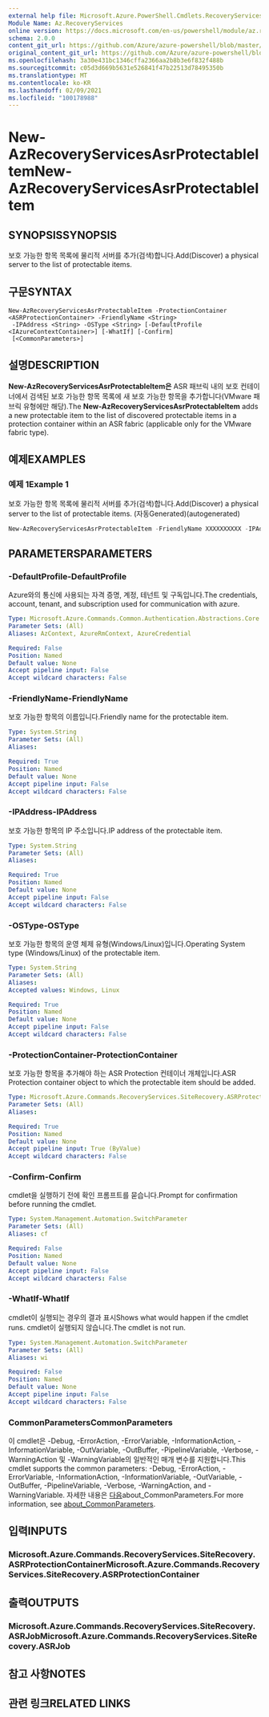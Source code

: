 ```yaml
---
external help file: Microsoft.Azure.PowerShell.Cmdlets.RecoveryServices.SiteRecovery.dll-Help.xml
Module Name: Az.RecoveryServices
online version: https://docs.microsoft.com/en-us/powershell/module/az.recoveryservices/new-azrecoveryservicesasrprotectableitem
schema: 2.0.0
content_git_url: https://github.com/Azure/azure-powershell/blob/master/src/RecoveryServices/RecoveryServices/help/New-AzRecoveryServicesAsrProtectableItem.md
original_content_git_url: https://github.com/Azure/azure-powershell/blob/master/src/RecoveryServices/RecoveryServices/help/New-AzRecoveryServicesAsrProtectableItem.md
ms.openlocfilehash: 3a30e431bc1346cffa2366aa2b8b3e6f832f488b
ms.sourcegitcommit: c05d3d669b5631e526841f47b22513d78495350b
ms.translationtype: MT
ms.contentlocale: ko-KR
ms.lasthandoff: 02/09/2021
ms.locfileid: "100178988"
---
```

# <span data-ttu-id="8dbef-101">New-AzRecoveryServicesAsrProtectableItem</span><span class="sxs-lookup"><span data-stu-id="8dbef-101">New-AzRecoveryServicesAsrProtectableItem</span></span>

## <span data-ttu-id="8dbef-102">SYNOPSIS</span><span class="sxs-lookup"><span data-stu-id="8dbef-102">SYNOPSIS</span></span>
<span data-ttu-id="8dbef-103">보호 가능한 항목 목록에 물리적 서버를 추가(검색)합니다.</span><span class="sxs-lookup"><span data-stu-id="8dbef-103">Add(Discover) a physical server to the list of protectable items.</span></span>

## <span data-ttu-id="8dbef-104">구문</span><span class="sxs-lookup"><span data-stu-id="8dbef-104">SYNTAX</span></span>

```
New-AzRecoveryServicesAsrProtectableItem -ProtectionContainer <ASRProtectionContainer> -FriendlyName <String>
 -IPAddress <String> -OSType <String> [-DefaultProfile <IAzureContextContainer>] [-WhatIf] [-Confirm]
 [<CommonParameters>]
```

## <span data-ttu-id="8dbef-105">설명</span><span class="sxs-lookup"><span data-stu-id="8dbef-105">DESCRIPTION</span></span>
<span data-ttu-id="8dbef-106">**New-AzRecoveryServicesAsrProtectableItem은** ASR 패브릭 내의 보호 컨테이너에서 검색된 보호 가능한 항목 목록에 새 보호 가능한 항목을 추가합니다(VMware 패브릭 유형에만 해당).</span><span class="sxs-lookup"><span data-stu-id="8dbef-106">The **New-AzRecoveryServicesAsrProtectableItem** adds a new protectable item to the list of discovered protectable items in a protection container within an ASR fabric (applicable only for the VMware fabric type).</span></span>

## <span data-ttu-id="8dbef-107">예제</span><span class="sxs-lookup"><span data-stu-id="8dbef-107">EXAMPLES</span></span>

### <span data-ttu-id="8dbef-108">예제 1</span><span class="sxs-lookup"><span data-stu-id="8dbef-108">Example 1</span></span>

<span data-ttu-id="8dbef-109">보호 가능한 항목 목록에 물리적 서버를 추가(검색)합니다.</span><span class="sxs-lookup"><span data-stu-id="8dbef-109">Add(Discover) a physical server to the list of protectable items.</span></span> <span data-ttu-id="8dbef-110">(자동Generated)</span><span class="sxs-lookup"><span data-stu-id="8dbef-110">(autogenerated)</span></span>

```powershell <!-- Aladdin Generated Example --> 
New-AzRecoveryServicesAsrProtectableItem -FriendlyName XXXXXXXXXX -IPAddress $ipaddresss -OSType Windows -ProtectionContainer $pc
```

## <span data-ttu-id="8dbef-111">PARAMETERS</span><span class="sxs-lookup"><span data-stu-id="8dbef-111">PARAMETERS</span></span>

### <span data-ttu-id="8dbef-112">-DefaultProfile</span><span class="sxs-lookup"><span data-stu-id="8dbef-112">-DefaultProfile</span></span>
<span data-ttu-id="8dbef-113">Azure와의 통신에 사용되는 자격 증명, 계정, 테넌트 및 구독입니다.</span><span class="sxs-lookup"><span data-stu-id="8dbef-113">The credentials, account, tenant, and subscription used for communication with azure.</span></span>

```yaml
Type: Microsoft.Azure.Commands.Common.Authentication.Abstractions.Core.IAzureContextContainer
Parameter Sets: (All)
Aliases: AzContext, AzureRmContext, AzureCredential

Required: False
Position: Named
Default value: None
Accept pipeline input: False
Accept wildcard characters: False
```

### <span data-ttu-id="8dbef-114">-FriendlyName</span><span class="sxs-lookup"><span data-stu-id="8dbef-114">-FriendlyName</span></span>
<span data-ttu-id="8dbef-115">보호 가능한 항목의 이름입니다.</span><span class="sxs-lookup"><span data-stu-id="8dbef-115">Friendly name for the protectable item.</span></span>

```yaml
Type: System.String
Parameter Sets: (All)
Aliases:

Required: True
Position: Named
Default value: None
Accept pipeline input: False
Accept wildcard characters: False
```

### <span data-ttu-id="8dbef-116">-IPAddress</span><span class="sxs-lookup"><span data-stu-id="8dbef-116">-IPAddress</span></span>
<span data-ttu-id="8dbef-117">보호 가능한 항목의 IP 주소입니다.</span><span class="sxs-lookup"><span data-stu-id="8dbef-117">IP address of the protectable item.</span></span>

```yaml
Type: System.String
Parameter Sets: (All)
Aliases:

Required: True
Position: Named
Default value: None
Accept pipeline input: False
Accept wildcard characters: False
```

### <span data-ttu-id="8dbef-118">-OSType</span><span class="sxs-lookup"><span data-stu-id="8dbef-118">-OSType</span></span>
<span data-ttu-id="8dbef-119">보호 가능한 항목의 운영 체제 유형(Windows/Linux)입니다.</span><span class="sxs-lookup"><span data-stu-id="8dbef-119">Operating System type (Windows/Linux) of the protectable item.</span></span>

```yaml
Type: System.String
Parameter Sets: (All)
Aliases:
Accepted values: Windows, Linux

Required: True
Position: Named
Default value: None
Accept pipeline input: False
Accept wildcard characters: False
```

### <span data-ttu-id="8dbef-120">-ProtectionContainer</span><span class="sxs-lookup"><span data-stu-id="8dbef-120">-ProtectionContainer</span></span>
<span data-ttu-id="8dbef-121">보호 가능한 항목을 추가해야 하는 ASR Protection 컨테이너 개체입니다.</span><span class="sxs-lookup"><span data-stu-id="8dbef-121">ASR Protection container object to which the protectable item should be added.</span></span>

```yaml
Type: Microsoft.Azure.Commands.RecoveryServices.SiteRecovery.ASRProtectionContainer
Parameter Sets: (All)
Aliases:

Required: True
Position: Named
Default value: None
Accept pipeline input: True (ByValue)
Accept wildcard characters: False
```

### <span data-ttu-id="8dbef-122">-Confirm</span><span class="sxs-lookup"><span data-stu-id="8dbef-122">-Confirm</span></span>
<span data-ttu-id="8dbef-123">cmdlet을 실행하기 전에 확인 프롬프트를 묻습니다.</span><span class="sxs-lookup"><span data-stu-id="8dbef-123">Prompt for confirmation before running the cmdlet.</span></span>

```yaml
Type: System.Management.Automation.SwitchParameter
Parameter Sets: (All)
Aliases: cf

Required: False
Position: Named
Default value: None
Accept pipeline input: False
Accept wildcard characters: False
```

### <span data-ttu-id="8dbef-124">-WhatIf</span><span class="sxs-lookup"><span data-stu-id="8dbef-124">-WhatIf</span></span>
<span data-ttu-id="8dbef-125">cmdlet이 실행되는 경우의 결과 표시</span><span class="sxs-lookup"><span data-stu-id="8dbef-125">Shows what would happen if the cmdlet runs.</span></span> <span data-ttu-id="8dbef-126">cmdlet이 실행되지 않습니다.</span><span class="sxs-lookup"><span data-stu-id="8dbef-126">The cmdlet is not run.</span></span>

```yaml
Type: System.Management.Automation.SwitchParameter
Parameter Sets: (All)
Aliases: wi

Required: False
Position: Named
Default value: None
Accept pipeline input: False
Accept wildcard characters: False
```

### <span data-ttu-id="8dbef-127">CommonParameters</span><span class="sxs-lookup"><span data-stu-id="8dbef-127">CommonParameters</span></span>
<span data-ttu-id="8dbef-128">이 cmdlet은 -Debug, -ErrorAction, -ErrorVariable, -InformationAction, -InformationVariable, -OutVariable, -OutBuffer, -PipelineVariable, -Verbose, -WarningAction 및 -WarningVariable의 일반적인 매개 변수를 지원합니다.</span><span class="sxs-lookup"><span data-stu-id="8dbef-128">This cmdlet supports the common parameters: -Debug, -ErrorAction, -ErrorVariable, -InformationAction, -InformationVariable, -OutVariable, -OutBuffer, -PipelineVariable, -Verbose, -WarningAction, and -WarningVariable.</span></span> <span data-ttu-id="8dbef-129">자세한 내용은 [다음](http://go.microsoft.com/fwlink/?LinkID=113216)about_CommonParameters.</span><span class="sxs-lookup"><span data-stu-id="8dbef-129">For more information, see [about_CommonParameters](http://go.microsoft.com/fwlink/?LinkID=113216).</span></span>

## <span data-ttu-id="8dbef-130">입력</span><span class="sxs-lookup"><span data-stu-id="8dbef-130">INPUTS</span></span>

### <span data-ttu-id="8dbef-131">Microsoft.Azure.Commands.RecoveryServices.SiteRecovery.ASRProtectionContainer</span><span class="sxs-lookup"><span data-stu-id="8dbef-131">Microsoft.Azure.Commands.RecoveryServices.SiteRecovery.ASRProtectionContainer</span></span>

## <span data-ttu-id="8dbef-132">출력</span><span class="sxs-lookup"><span data-stu-id="8dbef-132">OUTPUTS</span></span>

### <span data-ttu-id="8dbef-133">Microsoft.Azure.Commands.RecoveryServices.SiteRecovery.ASRJob</span><span class="sxs-lookup"><span data-stu-id="8dbef-133">Microsoft.Azure.Commands.RecoveryServices.SiteRecovery.ASRJob</span></span>

## <span data-ttu-id="8dbef-134">참고 사항</span><span class="sxs-lookup"><span data-stu-id="8dbef-134">NOTES</span></span>

## <span data-ttu-id="8dbef-135">관련 링크</span><span class="sxs-lookup"><span data-stu-id="8dbef-135">RELATED LINKS</span></span>
